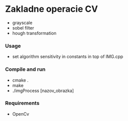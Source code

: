 # Zakladne operacie CV
 * grayscale
 * sobel filter
 * hough transformation
 
### Usage
 * set algorithm sensitivity in constants in top of IMG.cpp 
 
### Compile and run
  * cmake .
  * make
  * ./imgProcess [nazov_obrazka]

### Requirements
 * OpenCv
